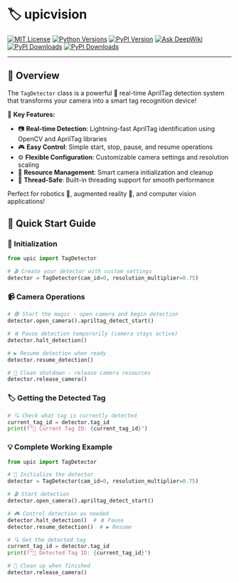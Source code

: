 # 🏷️ upicvision

[![MIT License](https://img.shields.io/badge/license-MIT-blue.svg)](LICENSE)
[![Python Versions](https://img.shields.io/pypi/pyversions/upicvision)](https://pypi.org/project/upicvision/)
[![PyPI Version](https://img.shields.io/pypi/v/upicvision)](https://pypi.org/project/upicvision/)
[![Ask DeepWiki](https://deepwiki.com/badge.svg)](https://deepwiki.com/Kazu-Kusa/upicvision)
[![PyPI Downloads](https://static.pepy.tech/badge/upicvision/week)](https://pepy.tech/projects/upicvision)
[![PyPI Downloads](https://static.pepy.tech/badge/upicvision)](https://pepy.tech/projects/upicvision)

---

## 📸 Overview

The `TagDetector` class is a powerful 🚀 real-time AprilTag detection system that transforms your camera into a smart tag recognition device! 

🎯 **Key Features:**
- 📷 **Real-time Detection**: Lightning-fast AprilTag identification using OpenCV and AprilTag libraries
- 🎮 **Easy Control**: Simple start, stop, pause, and resume operations
- ⚙️ **Flexible Configuration**: Customizable camera settings and resolution scaling
- 🔧 **Resource Management**: Smart camera initialization and cleanup
- 🎪 **Thread-Safe**: Built-in threading support for smooth performance

Perfect for robotics 🤖, augmented reality 🥽, and computer vision applications! 

## 🚀 Quick Start Guide

### 🔧 Initialization
```python
from upic import TagDetector

# 🎬 Create your detector with custom settings
detector = TagDetector(cam_id=0, resolution_multiplier=0.75)
```

### 📹 Camera Operations
```python
# 🟢 Start the magic - open camera and begin detection
detector.open_camera().apriltag_detect_start()

# ⏸️ Pause detection temporarily (camera stays active)
detector.halt_detection()

# ▶️ Resume detection when ready
detector.resume_detection()

# 🔴 Clean shutdown - release camera resources
detector.release_camera()
```

### 🏷️ Getting the Detected Tag
```python
# 🔍 Check what tag is currently detected
current_tag_id = detector.tag_id
print(f"🎯 Current Tag ID: {current_tag_id}")
```

### 💡 Complete Working Example
```python
from upic import TagDetector

# 🚀 Initialize the detector
detector = TagDetector(cam_id=0, resolution_multiplier=0.75)

# 🎬 Start detection
detector.open_camera().apriltag_detect_start()

# 🎮 Control detection as needed
detector.halt_detection()  # ⏸️ Pause
detector.resume_detection()  # ▶️ Resume

# 🔍 Get the detected tag
current_tag_id = detector.tag_id
print(f"🎯 Detected Tag ID: {current_tag_id}")

# 🧹 Clean up when finished
detector.release_camera()
```